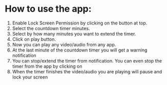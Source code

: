 # How to use the app:
1. Enable Lock Screen Permission by clicking on the button at top.
2. Select the countdown timer minutes.
3. Select by how many minutes you want to extend the timer.
4. Click on play button.
5. Now you can play any video/audio from any app.
6. At the last minute of the countdown timer you will get a warning notification
7. You can stop/extend the timer from notification. You can even stop the timer from the app by clicking on 
8. When the timer finishes the video/audio you are playing will pause and lock your screen